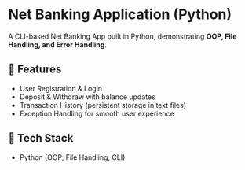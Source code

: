 # Net Banking Application (Python)
A CLI-based Net Banking App built in Python, demonstrating **OOP, File Handling, and Error Handling**.

## 🔹 Features
- User Registration & Login
- Deposit & Withdraw with balance updates
- Transaction History (persistent storage in text files)
- Exception Handling for smooth user experience

## 🔹 Tech Stack
- Python (OOP, File Handling, CLI)

